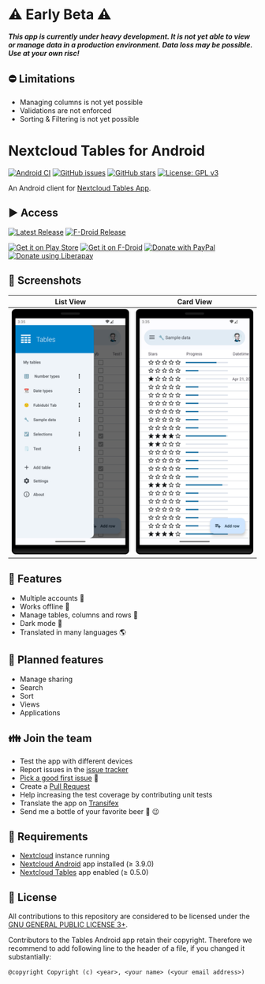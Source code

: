 # ⚠️ Early Beta ⚠️

***This app is currently under heavy development. It is not yet able to view or manage data in a production environment. Data loss may be possible. Use at your own risc!***

## ⛔ Limitations

- Managing columns is not yet possible
- Validations are not enforced
- Sorting & Filtering is not yet possible

# Nextcloud Tables for Android

[![Android CI](https://github.com/stefan-niedermann/nextcloud-tables/workflows/Android%20CI/badge.svg)](https://github.com/stefan-niedermann/nextcloud-tables/actions)
[![GitHub issues](https://img.shields.io/github/issues/stefan-niedermann/nextcloud-tables.svg)](https://github.com/stefan-niedermann/nextcloud-tables/issues)
[![GitHub stars](https://img.shields.io/github/stars/stefan-niedermann/nextcloud-tables.svg)](https://github.com/stefan-niedermann/nextcloud-tables/stargazers)
[![License: GPL v3](https://img.shields.io/badge/License-GPL%20v3-blue.svg)](https://www.gnu.org/licenses/gpl-3.0)

An Android client for [Nextcloud Tables App](https://github.com/nextcloud/tables/).

## ▶️ Access

[![Latest Release](https://img.shields.io/github/v/tag/stefan-niedermann/nextcloud-tables?label=latest+release&sort=semver)](https://github.com/stefan-niedermann/nextcloud-tables/releases)
[![F-Droid Release](https://img.shields.io/f-droid/v/it.niedermann.nextcloud.tables)](https://f-droid.org/de/packages/it.niedermann.nextcloud.tables/)

[<img src="https://play.google.com/intl/en_us/badges/images/generic/en_badge_web_generic.png"
alt="Get it on Play Store"
height="80">](https://play.google.com/store/apps/details?id=it.niedermann.nextcloud.tables.play)
[<img src="https://f-droid.org/badge/get-it-on.png"
alt="Get it on F-Droid"
height="80">](https://f-droid.org/repository/browse/?fdid=it.niedermann.nextcloud.tables)
[<img src="https://raw.githubusercontent.com/stefan-niedermann/paypal-donate-button/master/paypal-donate-button.png"
alt="Donate with PayPal"
height="80">](https://www.paypal.com/donate/?hosted_button_id=8ERCNEZ6CQ666)
[<img src="https://raw.githubusercontent.com/stefan-niedermann/DonateButtons/master/LiberaPay.png"
alt="Donate using Liberapay"
height="80">](https://liberapay.com/stefan-niedermann/donate)

## 👀 Screenshots

| List View                                                                                  | Card View                                                                             |
|--------------------------------------------------------------------------------------------|---------------------------------------------------------------------------------------|
| ![Screenshot of list view](/fastlane/metadata/android/en-US/images/phoneScreenshots/1.png) | ![Screenshot of card](/fastlane/metadata/android/en-US/images/phoneScreenshots/2.png) |

## 🚀 Features
* Multiple accounts 👥
* Works offline 🔌
* Manage tables, columns and rows 📝
* Dark mode 🌙
* Translated in many languages 🌎

## 🏁 Planned features
* Manage sharing
* Search
* Sort
* Views
* Applications

## 👪 Join the team
* Test the app with different devices
* Report issues in the [issue tracker](https://github.com/stefan-niedermann/nextcloud-tables/issues)
* [Pick a good first issue](https://github.com/stefan-niedermann/nextcloud-tables/labels/good%20first%20issue) :notebook:
* Create a [Pull Request](https://opensource.guide/how-to-contribute/#opening-a-pull-request)
* Help increasing the test coverage by contributing unit tests
* Translate the app on [Transifex](https://app.transifex.com/nextcloud/nextcloud/android-tables/)
* Send me a bottle of your favorite beer :beers: :wink:

## 🔗 Requirements
* [Nextcloud](https://nextcloud.com/) instance running
* [Nextcloud Android](https://github.com/nextcloud/android) app installed (≥ 3.9.0)
* [Nextcloud Tables](https://github.com/nextcloud/tables) app enabled (≥ 0.5.0)

## 📓 License
All contributions to this repository are considered to be licensed under the [GNU GENERAL PUBLIC LICENSE 3+](/LICENSE).

Contributors to the Tables Android app retain their copyright. Therefore we recommend to add following line to the header of a file, if you changed it substantially:

```
@copyright Copyright (c) <year>, <your name> (<your email address>)
```
